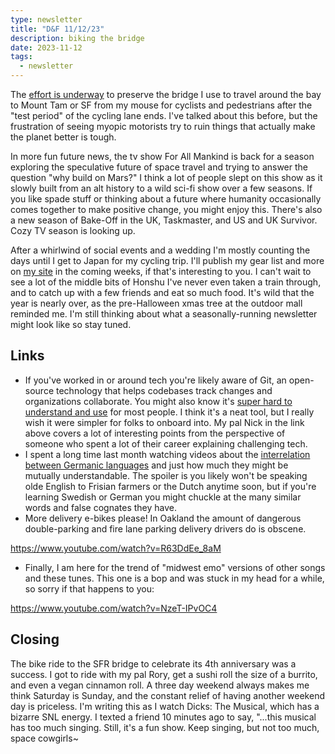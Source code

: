 ```yaml
---
type: newsletter
title: "D&F 11/12/23"
description: biking the bridge
date: 2023-11-12
tags:
  - newsletter
---
```


The [effort is underway](https://marinbike.org/event/richmond-san-rafael-bridge-anniversary-ride/) to preserve the bridge I use to travel around the bay to Mount Tam or SF from my mouse for cyclists and pedestrians after the "test period" of the cycling lane ends. I've talked about this before, but the frustration of seeing myopic motorists try to ruin things that actually make the planet better is tough.

In more fun future news, the tv show For All Mankind is back for a season exploring the speculative future of space travel and trying to answer the question "why build on Mars?" I think a lot of people slept on this show as it slowly built from an alt history to a wild sci-fi show over a few seasons. If you like spade stuff or thinking about a future where humanity occasionally comes together to make positive change, you might enjoy this. There's also a new season of Bake-Off in the UK, Taskmaster, and US and UK Survivor. Cozy TV season is looking up.

After a whirlwind of social events and a wedding I'm mostly counting the days until I get to Japan for my cycling trip. I'll publish my gear list and more on [my site](https://brookshelley.com) in the coming weeks, if that's interesting to you. I can't wait to see a lot of the middle bits of Honshu I've never even taken a train through, and to catch up with a few friends and eat so much food. It's wild that the year is nearly over, as the pre-Halloween xmas tree at the outdoor mall reminded me. I'm still thinking about what a seasonally-running newsletter might look like so stay tuned.

## Links

- If you've worked in or around tech you're likely aware of Git, an open-source technology that helps codebases track changes and organizations collaborate. You might also know it's [super hard to understand and use](https://roadrunnertwice.dreamwidth.org/596185.html) for most people. I think it's a neat tool, but I really wish it were simpler for folks to onboard into. My pal Nick in the link above covers a lot of interesting points from the perspective of someone who spent a lot of their career explaining challenging tech.
- I spent a long time last month watching videos about the [interrelation between Germanic languages](https://www.youtube.com/watch?v=brTMWgE-m6w) and just how much they might be mutually understandable. The spoiler is you likely won't be speaking olde English to Frisian farmers or the Dutch anytime soon, but if you're learning Swedish or German you might chuckle at the many similar words and false cognates they have.
- More delivery e-bikes please! In Oakland the amount of dangerous double-parking and fire lane parking delivery drivers do is obscene.

https://www.youtube.com/watch?v=R63DdEe_8aM

- Finally, I am here for the trend of "midwest emo" versions of other songs and these tunes. This one is a bop and was stuck in my head for a while, so sorry if that happens to you:

https://www.youtube.com/watch?v=NzeT-IPvOC4

## Closing

The bike ride to the SFR bridge to celebrate its 4th anniversary was a success. I got to ride with my pal Rory, get a sushi roll the size of a burrito, and even a vegan cinnamon roll. A three day weekend always makes me think Saturday is Sunday, and the constant relief of having another weekend day is priceless. I'm writing this as I watch Dicks: The Musical, which has a bizarre SNL energy. I texted a friend 10 minutes ago to say, "...this musical has too much singing. Still, it's a fun show. Keep singing, but not too much, space cowgirls~